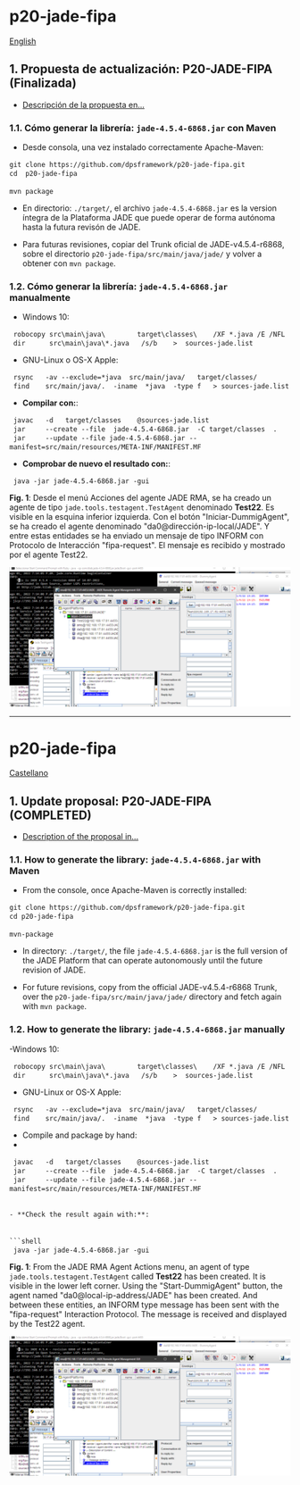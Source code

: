 # p20-jade-fipa
[English](https://github.com/dpsframework/p20-jade-fipa#p20-jade-fipa-1)



## 1. Propuesta de actualización: P20-JADE-FIPA (Finalizada)

- [Descripción de la propuesta en...](https://dpsframework.org/proposals/P20-JADE-FIPA_es.html)

### 1.1. Cómo generar la librería: `jade-4.5.4-6868.jar` con Maven

- Desde consola, una vez instalado correctamente Apache-Maven:

```shell
git clone https://github.com/dpsframework/p20-jade-fipa.git
cd  p20-jade-fipa

mvn package
```

- En directorio: `./target/`, el archivo `jade-4.5.4-6868.jar` es la version íntegra de la Plataforma JADE que puede operar de forma autónoma hasta la futura revisón de JADE.

- Para futuras revisiones, copiar del Trunk oficial de JADE-v4.5.4-r6868, sobre el directorio `p20-jade-fipa/src/main/java/jade/` y volver a obtener con `mvn package`.




### 1.2. Cómo generar la librería: `jade-4.5.4-6868.jar` manualmente 

- Windows 10:

```shell
 robocopy src\main\java\        target\classes\    /XF *.java /E /NFL
 dir      src\main\java\*.java   /s/b    >  sources-jade.list
```


- GNU-Linux o OS-X Apple:

```shell
 rsync   -av --exclude=*java  src/main/java/   target/classes/
 find    src/main/java/.  -iname  *java  -type f   > sources-jade.list
```



- **Compilar con:**:

```shell
 javac   -d   target/classes    @sources-jade.list
 jar     --create --file  jade-4.5.4-6868.jar  -C target/classes  .
 jar     --update --file jade-4.5.4-6868.jar --manifest=src/main/resources/META-INF/MANIFEST.MF
```

- **Comprobar de nuevo el resultado con:**:

```shell 
 java -jar jade-4.5.4-6868.jar -gui
```


**Fig. 1**: Desde el menú Acciones del agente JADE RMA, se ha creado un agente de tipo `jade.tools.testagent.TestAgent` denominado **Test22**. Es visible en la esquina inferior izquierda. Con el botón "Iniciar-DummigAgent", se ha creado el agente denominado "da0@dirección-ip-local/JADE". Y entre estas entidades se ha enviado un mensaje de tipo INFORM con Protocolo de Interacción "fipa-request". El mensaje es recibido y mostrado por el agente Test22.

![Resultados de la prueba con JADE-4.5.4-r6868 compilado con OpenJDK-18](./images/test-jade-rma-agent-454-6868-Java-JDK-17.png)






---

# p20-jade-fipa
[Castellano](https://github.com/dpsframework/p20-jade-fipa#p20-jade-fipa)

## 1. Update proposal: P20-JADE-FIPA (COMPLETED)

- [Description of the proposal in...](https://dpsframework.org/proposals/P20-JADE-FIPA_es.html)

### 1.1. How to generate the library: `jade-4.5.4-6868.jar` with Maven

- From the console, once Apache-Maven is correctly installed:

```shell
git clone https://github.com/dpsframework/p20-jade-fipa.git
cd p20-jade-fipa

mvn-package
```

- In directory: `./target/`, the file `jade-4.5.4-6868.jar` is the full version of the JADE Platform that can operate autonomously until the future revision of JADE.

- For future revisions, copy from the official JADE-v4.5.4-r6868 Trunk, over the `p20-jade-fipa/src/main/java/jade/` directory and fetch again with `mvn package`.




### 1.2. How to generate the library: `jade-4.5.4-6868.jar` manually

-Windows 10:
```shell
 robocopy src\main\java\        target\classes\    /XF *.java /E /NFL
 dir      src\main\java\*.java   /s/b    >  sources-jade.list
```


- GNU-Linux or OS-X Apple:

```shell
 rsync   -av --exclude=*java  src/main/java/   target/classes/
 find    src/main/java/.  -iname  *java  -type f   > sources-jade.list
```



- Compile and package by hand:
- 
```shell
 javac   -d   target/classes    @sources-jade.list
 jar     --create --file  jade-4.5.4-6868.jar  -C target/classes  .
 jar     --update --file jade-4.5.4-6868.jar --manifest=src/main/resources/META-INF/MANIFEST.MF
```
```

- **Check the result again with:**:


```shell 
 java -jar jade-4.5.4-6868.jar -gui
```




**Fig. 1**: From the JADE RMA Agent Actions menu, an agent of type `jade.tools.testagent.TestAgent` called **Test22** has been created. It is visible in the lower left corner. Using the "Start-DummigAgent" button, the agent named "da0@local-ip-address/JADE" has been created. And between these entities, an INFORM type message has been sent with the "fipa-request" Interaction Protocol. The message is received and displayed by the Test22 agent.

![Test results with JADE-4.5.4-r6868 compiled with OpenJDK-18](./images/test-jade-rma-agent-454-6868-Java-JDK-17.png)




